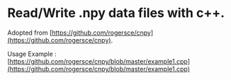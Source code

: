 # Read/Write .npy data files with c++. 

Adopted from [https://github.com/rogersce/cnpy](https://github.com/rogersce/cnpy). 

Usage Example : [https://github.com/rogersce/cnpy/blob/master/example1.cpp](https://github.com/rogersce/cnpy/blob/master/example1.cpp)

